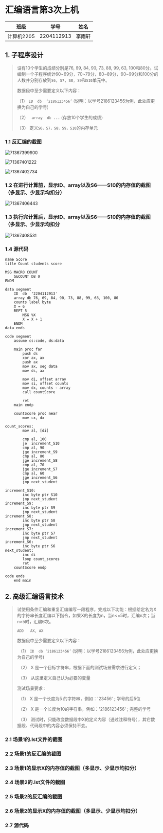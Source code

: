 # 汇编语言第3次上机

| 班级       | 学号       | 姓名   |
| ---------- | ---------- | ------ |
| 计算机2205 | 2204112913 | 李雨轩 |

## 1. 子程序设计

> 设有10个学生的成绩分别是76, 69, 84, 90, 73, 88, 99, 63, 100和80分。试编制一个子程序统计60~69分，70~79分，80~89分，90~99分和100分的人数并分别存放到`S6, S7, S8, S9`和`S10`单元中。
>
> 数据段中至少需要定义以下内容：
>
> （1）  `ID  db  ‘2186123456’` (说明：以学号2186123456为例，此处应更换为自己的学号)
>
> （2） ` array  db ...`   (存放10个学生的成绩)
>
> （3）  定义`S6，S7，S8，S9，S10`的内存单元

### 1.1 反汇编的截图

![71367399900](assets/1713673999000.png)

![71367401222](assets/1713674012229.png)

![71367402734](assets/1713674027344.png)

### 1.2 在进行计算前，显示ID、array以及S6——S10的内存值的截图（多显示、少显示均扣分）

![71367406443](assets/1713674064436.png)

### 1.3 执行完计算后，显示ID、array以及S6——S10的内存值的截图（多显示、少显示均扣分

![71367408531](assets/1713674085318.png)

### 1.4 源代码

```assembly
name Score
title Count students score

MSG MACRO COUNT
	S&COUNT DB 0
ENDM

data segment
	ID  db  '2204112913'
	array db 76, 69, 84, 90, 73, 88, 99, 63, 100, 80
	counts label byte
	X = 6
	REPT 5
		MSG %X
		X = X + 1
	ENDM
data ends

code segment
	assume cs:code, ds:data

	main proc far
		push ds
		xor ax, ax
		push ax
		mov ax, seg data
		mov ds, ax

		mov di, offset array
		mov si, offset counts
		mov dx, counts - array
		call countScore

		ret
	main endp

	countScore proc near 
	    mov cx, dx

count_scores:
	    mov al, [di]

	    cmp al, 100
	    je  increment_S10
	    cmp al, 90
	    jge increment_S9
	    cmp al, 80
	    jge increment_S8
	    cmp al, 70
	    jge increment_S7
	    cmp al, 60
	    jge increment_S6
	    jmp next_student

increment_S10:
	    inc byte ptr S10
	    jmp next_student
increment_S9:
	    inc byte ptr S9
	    jmp next_student
increment_S8:
	    inc byte ptr S8
	    jmp next_student
increment_S7:
	    inc byte ptr S7
	    jmp next_student
increment_S6:
	    inc byte ptr S6
next_student:
	    inc di
	    loop count_scores
	    ret
	countScore endp

code ends
	end main
```



## 2. **高级汇编语言技术**

>
> 试使用条件汇编和重复汇编编写一段程序，完成以下功能：根据给定名为X的字符串长度汇编以下指令，如果X的长度为n，当n<=5时，汇编n次；当n>5时，汇编6次。
>
> `ADD   AX, AX`
>
> 数据段中至少需要定义以下内容：
>
> ​	（1）  `ID  db ‘2186123456’` (说明：以学号2186123456为例，此处应更换为自己的学号)
>
> ​	（2）  X   是一个目标字符串，根据下面的测试场景需求进行定义；
>
> ​	（3）  从这里定义自己认为必要的变量
>
> 测试场景要求：
>
> ​	（1）  X 是一个长度为5 的字符串，例如：'23456'   ; 学号的后5位
>
> ​	（2）  X 是一个长度为10的字符串，例如：'2186123456'      ; 完整的学号
>
> ​	（3）  测试时，只能改变数据段中X的定义内容（通过注释符号），其它数据段、代码段中的内容必须保持不变。

### 2.1 场景1的.lst文件的截图



### 2.2 场景1的反汇编的截图



### 2.3 场景1的显示X的内存值的截图（多显示、少显示均扣分）



### 2.4 场景2的.lst文件的截图



### 2.5 场景2的反汇编的截图



### 2.6 场景2的显示X的内存值的截图（多显示、少显示均扣分）



### 2.7 源代码